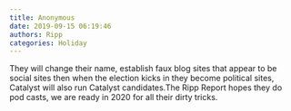 ```yaml
---
title: Anonymous
date: 2019-09-15 06:19:46
authors: Ripp
categories: Holiday
---
```


 They will change their name, establish faux blog sites that appear to be social sites then when the election kicks in they become political sites, Catalyst will also run Catalyst candidates.The Ripp Report hopes they do pod casts, we are ready in 2020 for all their dirty tricks.